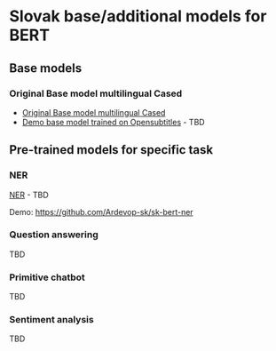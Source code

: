 # Slovak base/additional models for BERT
## Base models
### Original Base model multilingual Cased
- [Original Base model multilingual Cased](https://storage.googleapis.com/bert_models/2018_11_23/multi_cased_L-12_H-768_A-12.zip)
- [Demo base model trained on Opensubtitles]() - TBD

## Pre-trained models for specific task
### NER
[NER]() - TBD

Demo: https://github.com/Ardevop-sk/sk-bert-ner
### Question answering
TBD
### Primitive chatbot
TBD
### Sentiment analysis
TBD
